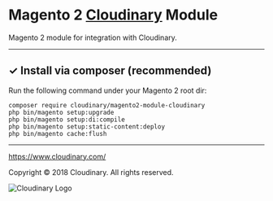 # Magento 2 [Cloudinary](https://www.cloudinary.com/) Module

Magento 2 module for integration with Cloudinary.

---

## ✓ Install via composer (recommended)
Run the following command under your Magento 2 root dir:

```
composer require cloudinary/magento2-module-cloudinary
php bin/magento setup:upgrade
php bin/magento setup:di:compile
php bin/magento setup:static-content:deploy
php bin/magento cache:flush
```

---

https://www.cloudinary.com/

Copyright © 2018 Cloudinary. All rights reserved.  

![Cloudinary Logo](https://cloudinary-res.cloudinary.com/image/upload/v1538583988/cloudinary_logo_for_white_bg.svg)
